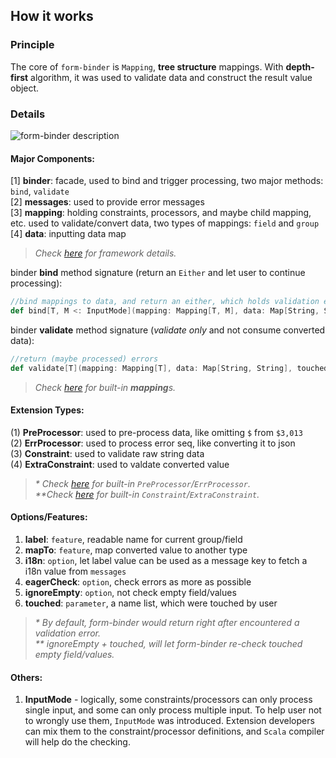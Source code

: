 How it works
--------------------
### Principle
The core of `form-binder` is `Mapping`, **tree structure** mappings. With **depth-first** algorithm, it was used to validate data and construct the result value object.

### Details

![form-binder description](https://github.com/tminglei/form-binder/raw/master/form-binder-desc.png)

#### Major Components:  
[1] **binder**: facade, used to bind and trigger processing, two major methods: `bind`, `validate`  
[2] **messages**: used to provide error messages  
[3] **mapping**: holding constraints, processors, and maybe child mapping, etc. used to validate/convert data, two types of mappings: `field` and `group`  
[4] **data**: inputting data map  

> _Check [here](https://github.com/tminglei/form-binder/blob/master/src/main/scala/com/github/tminglei/bind/Framework.scala) for framework details._

binder **bind** method signature (return an `Either` and let user to continue processing):
```scala
//bind mappings to data, and return an either, which holds validation errors (left) or produced result (right)
def bind[T, M <: InputMode](mapping: Mapping[T, M], data: Map[String, String]): Either[R, T]
```

binder **validate** method signature (_validate only_ and not consume converted data):
```scala
//return (maybe processed) errors
def validate[T](mapping: Mapping[T], data: Map[String, String], touched: Option[Seq[String]] = None)
```

> _Check [here](https://github.com/tminglei/form-binder/blob/master/src/main/scala/com/github/tminglei/bind/Mappings.scala) for built-in **mapping**s._  

#### Extension Types:  
(1) **PreProcessor**: used to pre-process data, like omitting `$` from `$3,013`  
(2) **ErrProcessor**: used to process error seq, like converting it to json  
(3) **Constraint**: used to validate raw string data  
(4) **ExtraConstraint**: used to valdate converted value  

> _* Check [here](https://github.com/tminglei/form-binder/blob/master/src/main/scala/com/github/tminglei/bind/Processors.scala) for built-in `PreProcessor`/`ErrProcessor`._  
> _**Check [here](https://github.com/tminglei/form-binder/blob/master/src/main/scala/com/github/tminglei/bind/Constraints.scala) for built-in `Constraint`/`ExtraConstraint`._

#### Options/Features:  
1) **label**: `feature`, readable name for current group/field  
2) **mapTo**: `feature`, map converted value to another type  
3) **i18n**: `option`, let label value can be used as a message key to fetch a i18n value from `messages`   
4) **eagerCheck**: `option`, check errors as more as possible  
5) **ignoreEmpty**: `option`, not check empty field/values  
6) **touched**: `parameter`, a name list, which were touched by user  

> _* By default, form-binder would return right after encountered a validation error._  
> _** ignoreEmpty + touched, will let form-binder re-check touched empty field/values._

#### Others:
1) **InputMode** - logically, some constraints/processors can only process single input, and some can only process multiple input. To help user not to wrongly use them, `InputMode` was introduced. Extension developers can mix them to the constraint/processor definitions, and `Scala` compiler will help do the checking.
